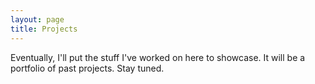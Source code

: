 ```yaml
---
layout: page
title: Projects
---
```


Eventually, I'll put the stuff I've worked on here to showcase. It will be a
portfolio of past projects. Stay tuned.
